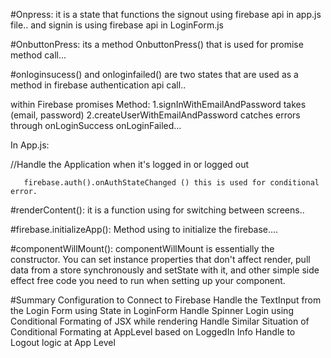 #Onpress:
it is a state that functions the signout using firebase api in app.js file..
and signin is using firebase api in LoginForm.js

#OnbuttonPress:
its a method OnbuttonPress() that is used for promise method call...

#onloginsucess() and onloginfailed() are two states that are used as a method in firebase authentication api call.. 

within Firebase promises Method:
 1.signInWithEmailAndPassword takes (email, password)
 2.createUserWithEmailAndPassword catches errors through onLoginSuccess onLoginFailed...

In App.js:

//Handle the Application when it's logged in or logged out
     
       firebase.auth().onAuthStateChanged () this is used for conditional error.

#renderContent():
it is a function using for switching between screens..

#firebase.initializeApp():
Method using to initialize the firebase....


#componentWillMount():
componentWillMount is essentially the constructor. You can set instance properties that don't affect render,
pull data from a store synchronously and setState with it,
and other simple side effect free code you need to run when setting up your component.

#Summary
Configuration to Connect to Firebase
Handle the TextInput from the Login Form using State in LoginForm
Handle Spinner Login using Conditional Formating of JSX while rendering
Handle Similar Situation of Conditional Formating at AppLevel based on LoggedIn Info
Handle to Logout logic at App Level
